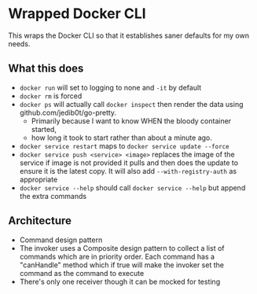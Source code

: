 # Wrapped Docker CLI
This wraps the Docker CLI so that it establishes saner defaults for my own needs.

## What this does

* `docker run` will set to logging to none and `-it` by default
* `docker rm` is forced
* `docker ps` will actually call `docker inspect` then render the data using github.com/jedib0t/go-pretty.
  * Primarily because I want to know WHEN the bloody container started,
  * how long it took to start rather than about a minute ago.
* `docker service restart` maps to `docker service update --force`
* `docker service push <service> <image>` replaces the image of the service if image is not provided it pulls and then does the update to ensure it is the latest copy.  It will also add `--with-registry-auth` as appropriate
* `docker service --help` should call `docker service --help` but append the extra commands

## Architecture

* Command design pattern
* The invoker uses a Composite design pattern to collect a list of commands which are in priority order.  Each command has a "canHandle" method which if true will make the invoker set the command as the command to execute
* There's only one receiver though it can be mocked for testing

